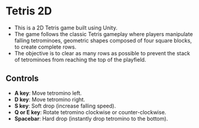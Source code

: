 # Tetris 2D
- This is a 2D Tetris game built using Unity. 
- The game follows the classic Tetris gameplay where players manipulate falling tetrominoes, geometric shapes composed of four square blocks, to create complete rows.
- The objective is to clear as many rows as possible to prevent the stack of tetrominoes from reaching the top of the playfield.
  
## Controls

- **A key**: Move tetromino left.
- **D key**: Move tetromino right.
- **S key**: Soft drop (increase falling speed).
- **Q or E key**: Rotate tetromino clockwise or counter-clockwise.
- **Spacebar**: Hard drop (instantly drop tetromino to the bottom).
